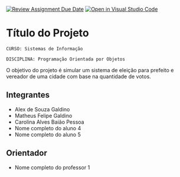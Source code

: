 [![Review Assignment Due Date](https://classroom.github.com/assets/deadline-readme-button-24ddc0f5d75046c5622901739e7c5dd533143b0c8e959d652212380cedb1ea36.svg)](https://classroom.github.com/a/U2JBmGZJ)
[![Open in Visual Studio Code](https://classroom.github.com/assets/open-in-vscode-718a45dd9cf7e7f842a935f5ebbe5719a5e09af4491e668f4dbf3b35d5cca122.svg)](https://classroom.github.com/online_ide?assignment_repo_id=15254262&assignment_repo_type=AssignmentRepo)
# Título do Projeto

`CURSO: Sistemas de Informação`

`DISCIPLINA: Programação Orientada por Objetos`


O objetivo do projeto é simular um sistema de eleição para prefeito e vereador de uma cidade com base na quantidade de votos.



## Integrantes

* Alex de Souza Galdino
* Matheus Felipe Galdino
* Carolina Alves Baião Pessoa
* Nome completo do aluno 4
* Nome completo do aluno 5

## Orientador

* Nome completo do professor 1


